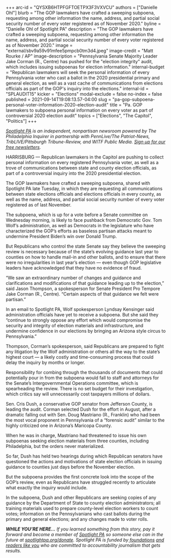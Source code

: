 +++
arc-id = "QYSXB6HTPFGFTOETPX3F3VXVCU"
authors = ["Danielle Ohl"]
blurb = "The GOP lawmakers have crafted a sweeping subpoena, requesting among other information the name, address, and partial social security number of every voter registered as of November 2020."
byline = "Danielle Ohl of Spotlight PA"
description = "The GOP lawmakers have crafted a sweeping subpoena, requesting among other information the name, address, and partial social security number of every voter registered as of November 2020."
image = "external/sbv9a59v91mfee5pmpcb0tm3d4.jpeg"
image-credit = "Matt Rourke / AP"
image-description = "Pennsylvania Senate Majority Leader Jake Corman (R., Centre) has pushed for the \"election integrity\" audit, which includes issuing subpoenas for election information."
internal-budget = "Republican lawmakers will seek the personal information of every Pennsylvania voter who cast a ballot in the 2020 presidential primary and general election, as well as a vast cache of communications from elections officials as part of the GOP's inquiry into the elections."
internal-id = "SPLAUDIT15"
kicker = "Elections"
modal-exclude = false
no-index = false
published = 2021-09-14T19:08:13.57-04:00
slug = "pa-gop-subpoena-personal-voter-information-2020-election-audit"
title = "Pa. GOP lawmakers to subpoena personal information on every voter as part of controversial 2020 election audit"
topics = ["Elections", "The Capitol", "Politics"]
+++

<a href="https://www.spotlightpa.org/"><i>Spotlight PA</i></a><i> is an independent, nonpartisan newsroom powered by The Philadelphia Inquirer in partnership with PennLive/The Patriot-News, TribLIVE/Pittsburgh Tribune-Review, and WITF Public Media. </i><a href="https://www.spotlightpa.org/newsletters"><i>Sign up for our free newsletters</i></a><i>.</i>

HARRISBURG — Republican lawmakers in the Capitol are pushing to collect personal information on every registered Pennsylvania voter, as well as a trove of communications between state and county election officials, as part of a controversial inquiry into the 2020 presidential election.

The GOP lawmakers have crafted a sweeping subpoena, shared with Spotlight PA late Tuesday, in which they are requesting all communications between state elections officials and elections officials in every county, as well as the name, address, and partial social security number of every voter registered as of last November.

The subpoena, which is up for a vote before a Senate committee on Wednesday morning, is likely to face pushback from Democratic Gov. Tom Wolf’s administration, as well as Democrats in the legislature who have characterized the GOP’s efforts as baseless partisan attacks meant to undermine President Biden’s win over Donald Trump.

<script src="https://www.spotlightpa.org/embed.js" async></script><div data-spl-embed-version="1" data-spl-src="https://www.spotlightpa.org/embeds/newsletter/"></div>

But Republicans who control the state Senate say they believe the sweeping review is necessary because of the state’s evolving guidance last year to counties on how to handle mail-in and other ballots, and to ensure that there were no irregularities in last year’s election — even though GOP legislative leaders have acknowledged that they have no evidence of fraud.

“We saw an extraordinary number of changes and guidance and clarifications and modifications of that guidance leading up to the election,” said Jason Thompson, a spokesperson for Senate President Pro Tempore Jake Corman (R., Centre). “Certain aspects of that guidance we felt were partisan.”

In an email to Spotlight PA, Wolf spokesperson Lyndsay Kensinger said administration officials have yet to receive a subpoena. But she said they “continue to strongly oppose any effort which would compromise the security and integrity of election materials and infrastructure, and undermine confidence in our elections by bringing an Arizona style circus to Pennsylvania.”

Thompson, Corman’s spokesperson, said Republicans are prepared to fight any litigation by the Wolf administration or others all the way to the state’s highest court — a likely costly and time-consuming process that could delay the inquiry by months or longer.

Responsibility for combing through the thousands of documents that could potentially pour in from the subpoena would fall to staff and attorneys for the Senate’s Intergovernmental Operations committee, which is spearheading the review. There is no set budget for their investigation, which critics say will unnecessarily cost taxpayers millions of dollars.

Sen. Cris Dush, a conservative GOP senator from Jefferson County, is leading the audit. Corman selected Dush for the effort in August, after a dramatic falling out with Sen. Doug Mastriano (R., Franklin) who had been the most vocal proponent in Pennsylvania of a “forensic audit” similar to the highly criticized one in Arizona’s Maricopa County.

When he was in charge, Mastriano had threatened to issue his own subpoenas seeking election materials from three counties, including Philadelphia, but the orders never materialized.

So far, Dush has held two hearings during which Republican senators have questioned the actions and motivations of state election officials in issuing guidance to counties just days before the November election.

But the subpoena provides the first concrete look into the scope of the GOP’s review, even as Republicans have struggled recently to articulate what exactly the inquiry would include.

In the subpoena, Dush and other Republicans are seeking copies of any guidance by the Department of State to county election administrators; all training materials used to prepare county-level election workers to count votes; information on the Pennsylvanians who cast ballots during the primary and general elections; and any changes made to voter rolls.

<i><b>WHILE YOU’RE HERE...</b></i><i> If you learned something from this story, pay it forward and become a member of </i><a href="https://www.spotlightpa.org/"><i>Spotlight PA</i></a><i> so someone else can in the future at </i><a href="http://spotlightpa.org/donate"><i>spotlightpa.org/donate</i></a><i>. Spotlight PA is funded by</i><a href="https://www.spotlightpa.org/support"><i> foundations</i></a><i> </i><a href="https://www.spotlightpa.org/support"><i>and readers like you</i></a><i> who are committed to accountability journalism that gets results.</i>
